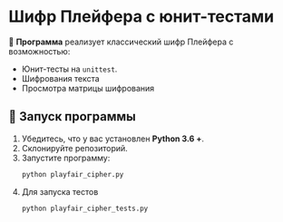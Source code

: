 # Шифр Плейфера с юнит-тестами

🔐 **Программа** реализует классический шифр Плейфера с возможностью:
- Юнит-тесты на `unittest`.
- Шифрования текста
- Просмотра матрицы шифрования

## 🚀 **Запуск программы**
1. Убедитесь, что у вас установлен **Python 3.6 +**.
2. Склонируйте репозиторий.
3. Запустите программу:
    ```bash
   python playfair_cipher.py
4. Для запуска тестов
    ```bash
    python playfair_cipher_tests.py
